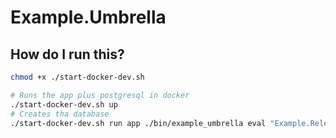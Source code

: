 # Example.Umbrella

## How do I run this?

```bash
chmod +x ./start-docker-dev.sh

# Runs the app plus postgresql in docker
./start-docker-dev.sh up
# Creates tha database 
./start-docker-dev.sh run app ./bin/example_umbrella eval "Example.ReleaseTasks.eval_createdb"
```
